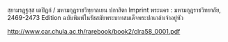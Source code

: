 
สฺยามรฏฺฐสฺส เตปิฏกํ / มหามกุฏราชวิทฺยาลเยน ปกาสิตา
Imprint 	พระนคร : มหามกุฎราชวิทยาลัย, 2469-2473
Edition 	ฉบับพิมพ์ในรัชสมัยพระบาทสมเด็จพระปกเกล้าเจ้าอยู่หัว

http://www.car.chula.ac.th/rarebook/book2/clra58_0001.pdf

